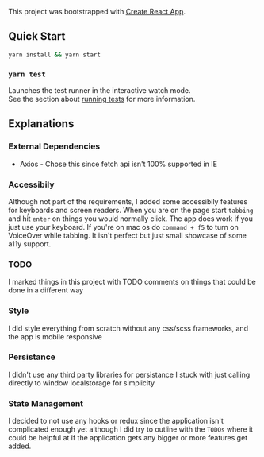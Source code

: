 This project was bootstrapped with [Create React App](https://github.com/facebook/create-react-app).

## Quick Start

```bash
yarn install && yarn start
```

### `yarn test`

Launches the test runner in the interactive watch mode.<br />
See the section about [running tests](https://facebook.github.io/create-react-app/docs/running-tests) for more information.

## Explanations

### External Dependencies

* Axios - Chose this since fetch api isn't 100% supported in IE

### Accessibily 

Although not part of the requirements, I added some accessibily features for keyboards and screen readers. When you are on the page start `tabbing` and hit `enter` on things you would normally click. The app does work if you just use your keyboard. If you're on mac os do `command + f5` to turn on VoiceOver while tabbing. It isn't perfect but just small showcase of some a11y support.

### TODO

I marked things in this project with TODO comments on things that could be done in a different way

### Style

I did style everything from scratch without any css/scss frameworks, and the app is mobile responsive

### Persistance

I didn't use any third party libraries for persistance I stuck with just calling directly to window localstorage for simplicity

### State Management

I decided to not use any hooks or redux since the application isn't complicated enough yet although I did try to outline with the `TODOs` where it could be helpful at if the application gets any bigger or more features get added.